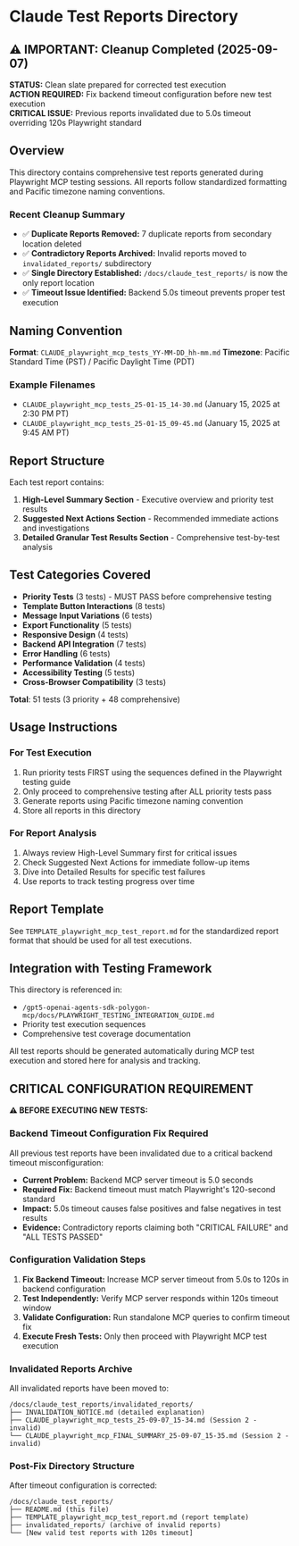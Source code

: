 # Claude Test Reports Directory

## ⚠️ IMPORTANT: Cleanup Completed (2025-09-07)

**STATUS:** Clean slate prepared for corrected test execution  
**ACTION REQUIRED:** Fix backend timeout configuration before new test execution  
**CRITICAL ISSUE:** Previous reports invalidated due to 5.0s timeout overriding 120s Playwright standard  

## Overview
This directory contains comprehensive test reports generated during Playwright MCP testing sessions. All reports follow standardized formatting and Pacific timezone naming conventions.

### Recent Cleanup Summary
- ✅ **Duplicate Reports Removed:** 7 duplicate reports from secondary location deleted
- ✅ **Contradictory Reports Archived:** Invalid reports moved to `invalidated_reports/` subdirectory
- ✅ **Single Directory Established:** `/docs/claude_test_reports/` is now the only report location
- ✅ **Timeout Issue Identified:** Backend 5.0s timeout prevents proper test execution

## Naming Convention
**Format**: `CLAUDE_playwright_mcp_tests_YY-MM-DD_hh-mm.md`
**Timezone**: Pacific Standard Time (PST) / Pacific Daylight Time (PDT)

### Example Filenames
- `CLAUDE_playwright_mcp_tests_25-01-15_14-30.md` (January 15, 2025 at 2:30 PM PT)
- `CLAUDE_playwright_mcp_tests_25-01-15_09-45.md` (January 15, 2025 at 9:45 AM PT)

## Report Structure
Each test report contains:
1. **High-Level Summary Section** - Executive overview and priority test results
2. **Suggested Next Actions Section** - Recommended immediate actions and investigations
3. **Detailed Granular Test Results Section** - Comprehensive test-by-test analysis

## Test Categories Covered
- **Priority Tests** (3 tests) - MUST PASS before comprehensive testing
- **Template Button Interactions** (8 tests)
- **Message Input Variations** (6 tests)
- **Export Functionality** (5 tests)  
- **Responsive Design** (4 tests)
- **Backend API Integration** (7 tests)
- **Error Handling** (6 tests)
- **Performance Validation** (4 tests)
- **Accessibility Testing** (5 tests)
- **Cross-Browser Compatibility** (3 tests)

**Total**: 51 tests (3 priority + 48 comprehensive)

## Usage Instructions

### For Test Execution
1. Run priority tests FIRST using the sequences defined in the Playwright testing guide
2. Only proceed to comprehensive testing after ALL priority tests pass
3. Generate reports using Pacific timezone naming convention
4. Store all reports in this directory

### For Report Analysis
1. Always review High-Level Summary first for critical issues
2. Check Suggested Next Actions for immediate follow-up items
3. Dive into Detailed Results for specific test failures
4. Use reports to track testing progress over time

## Report Template
See `TEMPLATE_playwright_mcp_test_report.md` for the standardized report format that should be used for all test executions.

## Integration with Testing Framework
This directory is referenced in:
- `/gpt5-openai-agents-sdk-polygon-mcp/docs/PLAYWRIGHT_TESTING_INTEGRATION_GUIDE.md`
- Priority test execution sequences
- Comprehensive test coverage documentation

All test reports should be generated automatically during MCP test execution and stored here for analysis and tracking.

## CRITICAL CONFIGURATION REQUIREMENT

**⚠️ BEFORE EXECUTING NEW TESTS:**

### Backend Timeout Configuration Fix Required
All previous test reports have been invalidated due to a critical backend timeout misconfiguration:

- **Current Problem:** Backend MCP server timeout is 5.0 seconds
- **Required Fix:** Backend timeout must match Playwright's 120-second standard
- **Impact:** 5.0s timeout causes false positives and false negatives in test results
- **Evidence:** Contradictory reports claiming both "CRITICAL FAILURE" and "ALL TESTS PASSED"

### Configuration Validation Steps
1. **Fix Backend Timeout:** Increase MCP server timeout from 5.0s to 120s in backend configuration
2. **Test Independently:** Verify MCP server responds within 120s timeout window
3. **Validate Configuration:** Run standalone MCP queries to confirm timeout fix
4. **Execute Fresh Tests:** Only then proceed with Playwright MCP test execution

### Invalidated Reports Archive
All invalidated reports have been moved to:
```
/docs/claude_test_reports/invalidated_reports/
├── INVALIDATION_NOTICE.md (detailed explanation)
├── CLAUDE_playwright_mcp_tests_25-09-07_15-34.md (Session 2 - invalid)
└── CLAUDE_playwright_mcp_FINAL_SUMMARY_25-09-07_15-35.md (Session 2 - invalid)
```

### Post-Fix Directory Structure
After timeout configuration is corrected:
```
/docs/claude_test_reports/
├── README.md (this file)
├── TEMPLATE_playwright_mcp_test_report.md (report template)
├── invalidated_reports/ (archive of invalid reports)
└── [New valid test reports with 120s timeout]
```